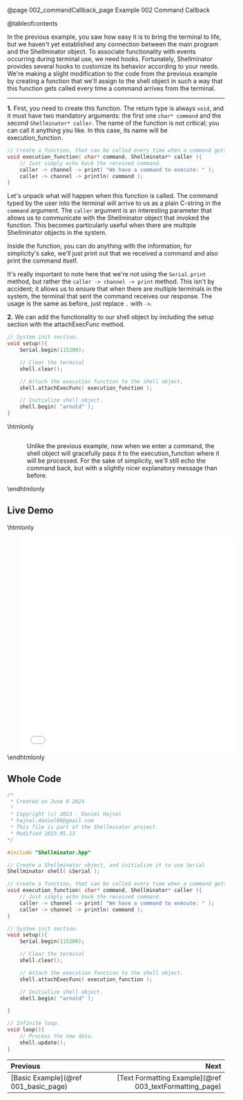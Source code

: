 @page 002_commandCallback_page Example 002 Command Callback

@tableofcontents

In the previous example, you saw how easy it is to bring the terminal to life, but we haven't yet established any connection between the main program and the Shellminator object. To associate functionality with events occurring during terminal use, we need hooks. Fortunately, Shellminator provides several hooks to customize its behavior according to your needs. We're making a slight modification to the code from the previous example by creating a function that we'll assign to the shell object in such a way that this function gets called every time a command arrives from the terminal.

<hr>

__1.__ First, you need to create this function. The return type is always `void`, and it must have two mandatory arguments: the first one `char* command` and the second `Shellminator* caller`. The name of the function is not critical; you can call it anything you like. In this case, its name will be execution_function.

```cpp
// Create a function, that can be called every time when a command gets entered.
void execution_function( char* command, Shellminator* caller ){
    // Just simply echo back the received command.
    caller -> channel -> print( "We have a command to execute: " );
    caller -> channel -> println( command );
}
```

Let's unpack what will happen when this function is called. The command typed by the user into the terminal will arrive to us as a plain C-string in the `command` argument. The `caller` argument is an interesting parameter that allows us to communicate with the Shellminator object that invoked the function. This becomes particularly useful when there are multiple Shellminator objects in the system.

Inside the function, you can do anything with the information; for simplicity's sake, we'll just print out that we received a command and also print the command itself.

It's really important to note here that we're not using the `Serial.print` method, but rather the `caller -> channel -> print` method. This isn't by accident; it allows us to ensure that when there are multiple terminals in the system, the terminal that sent the command receives our response. The usage is the same as before, just replace `.` with `->`.


__2.__ We can add the functionality to our shell object by including the setup section with the attachExecFunc method.
```cpp
// System init section.
void setup(){
    Serial.begin(115200);

    // Clear the terminal
    shell.clear();

    // Attach the execution function to the shell object.
    shell.attachExecFunc( execution_function );

    // Initialize shell object.
    shell.begin( "arnold" );
}
```

\htmlonly
<div style="display:flex; align-items: center;">
    <div style="width:100px; height:100px; margin-right: 20px;">
        <lottie-player src="Light-bulb.json" background="transparent" speed="1" style="width: 100%; height: 100%;" direction="1" playMode="normal" loop autoplay></lottie-player>
    </div>
    <div>
        <p>Unlike the previous example, now when we enter a command, the shell object will gracefully pass it to the execution_function where it will be processed. For the sake of simplicity, we'll still echo the command back, but with a slightly nicer explanatory message than before.
        </p>
    </div>
</div>
\endhtmlonly

## Live Demo

\htmlonly
<iframe id="demoFrame" src="webExamples/002_commandCallback.html" style="height:500px;width:100%;border:none;display:block; margin-left:30px;"></iframe>
\endhtmlonly

## Whole Code

```cpp
/*
 * Created on June 8 2024
 *
 * Copyright (c) 2023 - Daniel Hajnal
 * hajnal.daniel96@gmail.com
 * This file is part of the Shellminator project.
 * Modified 2023.05.13
*/

#include "Shellminator.hpp"

// Create a Shellminator object, and initialize it to use Serial
Shellminator shell( &Serial );

// Create a function, that can be called every time when a command gets entered.
void execution_function( char* command, Shellminator* caller ){
    // Just simply echo back the received command.
    caller -> channel -> print( "We have a command to execute: " );
    caller -> channel -> println( command );
}

// System init section.
void setup(){
    Serial.begin(115200);

    // Clear the terminal
    shell.clear();

    // Attach the execution function to the shell object.
    shell.attachExecFunc( execution_function );

    // Initialize shell object.
    shell.begin( "arnold" );

}

// Infinite loop.
void loop(){
    // Process the new data.
    shell.update();
}
```

<div class="section_buttons">
 
| Previous          |                         Next |
|:------------------|-----------------------------:|
|[Basic Example](@ref 001_basic_page) | [Text Formatting Example](@ref 003_textFormatting_page) |
 
</div>